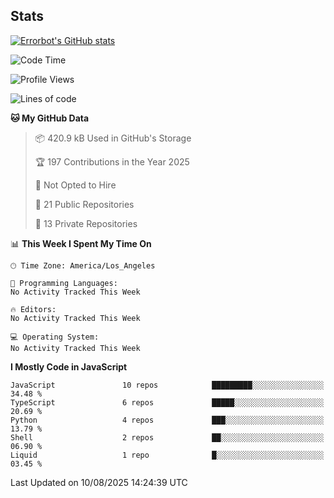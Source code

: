 ## Stats
[![Errorbot's GitHub stats](https://github-readme-stats-errorbot1122s-projects.vercel.app/api?username=errorbot1122&show_icons=true&theme=city_lights&count_private=true)](https://github.com/anuraghazra/github-readme-stats)

<!--START_SECTION:waka-->
![Code Time](http://img.shields.io/badge/Code%20Time-159%20hrs%2044%20mins-blue)

![Profile Views](http://img.shields.io/badge/Profile%20Views-0-blue)

![Lines of code](https://img.shields.io/badge/From%20Hello%20World%20I%27ve%20Written-3.6%20million%20lines%20of%20code-blue)

**🐱 My GitHub Data** 

> 📦 420.9 kB Used in GitHub's Storage 
 > 
> 🏆 197 Contributions in the Year 2025
 > 
> 🚫 Not Opted to Hire
 > 
> 📜 21 Public Repositories 
 > 
> 🔑 13 Private Repositories 
 > 
📊 **This Week I Spent My Time On** 

```text
🕑︎ Time Zone: America/Los_Angeles

💬 Programming Languages: 
No Activity Tracked This Week

🔥 Editors: 
No Activity Tracked This Week

💻 Operating System: 
No Activity Tracked This Week
```

**I Mostly Code in JavaScript** 

```text
JavaScript               10 repos            █████████░░░░░░░░░░░░░░░░   34.48 % 
TypeScript               6 repos             █████░░░░░░░░░░░░░░░░░░░░   20.69 % 
Python                   4 repos             ███░░░░░░░░░░░░░░░░░░░░░░   13.79 % 
Shell                    2 repos             ██░░░░░░░░░░░░░░░░░░░░░░░   06.90 % 
Liquid                   1 repo              █░░░░░░░░░░░░░░░░░░░░░░░░   03.45 % 
```




 Last Updated on 10/08/2025 14:24:39 UTC
<!--END_SECTION:waka-->

